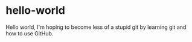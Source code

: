 # hello-world
Hello world, I'm hoping to become less of a stupid git by learning git and how to use GitHub.
